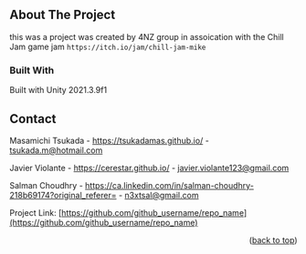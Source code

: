 

<!-- ABOUT THE PROJECT -->
## About The Project

this was a project was created by 4NZ group in assoication with the Chill Jam game jam ``https://itch.io/jam/chill-jam-mike``


### Built With

Built with Unity 2021.3.9f1

<!-- CONTACT -->
## Contact

Masamichi Tsukada - https://tsukadamas.github.io/ - tsukada.m@hotmail.com

Javier Violante  -  https://cerestar.github.io/ - javier.violante123@gmail.com

Salman Choudhry -  https://ca.linkedin.com/in/salman-choudhry-218b69174?original_referer= - n3xtsal@gmail.com

Project Link: [https://github.com/github_username/repo_name](https://github.com/github_username/repo_name)

<p align="right">(<a href="#readme-top">back to top</a>)</p>
